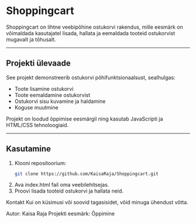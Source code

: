# Shoppingcart

Shoppingcart on lihtne veebipõhine ostukorvi rakendus, mille eesmärk on võimaldada kasutajatel lisada, hallata ja eemaldada tooteid ostukorvist mugavalt ja tõhusalt.

---

## Projekti ülevaade

See projekt demonstreerib ostukorvi põhifunktsionaalsust, sealhulgas:

- Toote lisamine ostukorvi
- Toote eemaldamine ostukorvist
- Ostukorvi sisu kuvamine ja haldamine
- Koguse muutmine

Projekt on loodud õppimise eesmärgil ning kasutab JavaScripti ja HTML/CSS tehnoloogiaid.

---

## Kasutamine

1. Klooni repositoorium:
   ```bash
   git clone https://github.com/KaisaRaja/Shoppingcart.git
2. Ava index.html fail oma veebilehitsejas.
3. Proovi lisada tooteid ostukorvi ja hallata neid.

Kontakt
Kui on küsimusi või soovid tagasisidet, võid minuga ühendust võtta.

Autor: Kaisa Raja 
Projekti eesmärk: Õppimine
